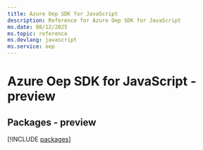 ```yaml
---
title: Azure Oep SDK for JavaScript
description: Reference for Azure Oep SDK for JavaScript
ms.date: 08/12/2025
ms.topic: reference
ms.devlang: javascript
ms.service: oep
---
```

# Azure Oep SDK for JavaScript - preview
## Packages - preview
[!INCLUDE [packages](oep-index.md)]
